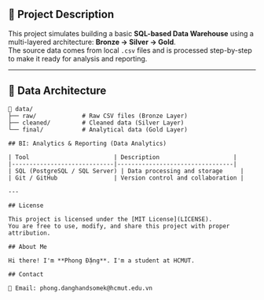 ## 📌 Project Description

This project simulates building a basic **SQL-based Data Warehouse** using a multi-layered architecture: **Bronze → Silver → Gold**.  
The source data comes from local `.csv` files and is processed step-by-step to make it ready for analysis and reporting.

---
## 🧱 Data Architecture

```text
📂 data/
├── raw/             # Raw CSV files (Bronze Layer)
├── cleaned/         # Cleaned data (Silver Layer)
└── final/           # Analytical data (Gold Layer)

## BI: Analytics & Reporting (Data Analytics)

| Tool                        | Description                     |
|-----------------------------|---------------------------------|
| SQL (PostgreSQL / SQL Server) | Data processing and storage     |
| Git / GitHub                | Version control and collaboration |

---

## License

This project is licensed under the [MIT License](LICENSE).  
You are free to use, modify, and share this project with proper attribution.

## About Me

Hi there! I'm **Phong Đặng**. I'm a student at HCMUT.

## Contact

📧 Email: phong.danghandsomek@hcmut.edu.vn

